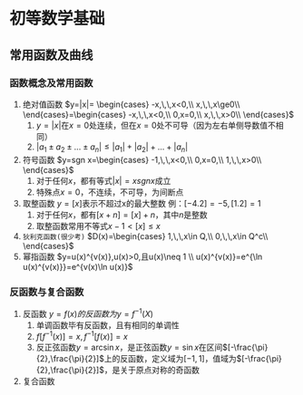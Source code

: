 # 初等数学基础

## 常用函数及曲线

### 函数概念及常用函数

1.  绝对值函数 
   $y=|x|= \begin{cases} -x,\,\,x<0,\\  x,\,\,x\ge0\\  \end{cases}=\begin{cases} -x,\,\,x<0,\\ 0,x=0,\\  x,\,\,x>0\\  \end{cases}$
    1. $y=|x|$在$x=0$处连续，但在$x=0$处不可导（因为左右单侧导数值不相同）
    2. $|a_1 \pm a_2 \pm ...\pm a_n| \le |a_1|+|a_2|+...+|a_n|$
2. 符号函数
   $y=sgn x=\begin{cases} -1,\,\,x<0,\\ 0,x=0,\\  1,\,\,x>0\\  \end{cases}$
   1. 对于任何$x$，都有等式$|x|=x sgn x$成立
   2. 特殊点$x=0$，不连续，不可导，为间断点
3. 取整函数
   $y=[x]$表示不超过x的最大整数
   例：$[-4.2]=-5,[1.2]=1$
   1. 对于任何$x$，都有$[x+n]=[x]+n$，其中$n$是整数
   2. 取整函数常用不等式$x-1<[x]\le x$
4. `狄利克函数(很少考)`
   $D(x)=\begin{cases} 1,\,\,x\in Q,\\  0,\,\,x\in Q^c\\  \end{cases}$
5. 幂指函数
   $y=u(x)^{v(x)},u(x)>0,且u(x)\neq 1 \\ u(x)^{v(x)}=e^{\ln u(x)^{v(x)}}=e^{v(x)\ln u(x)}$

### 反函数与复合函数

1. 反函数
   $y=f(x)的反函数为y=f^{-1}(X)$
   1. 单调函数毕有反函数，且有相同的单调性
   2. $f[f^{-1}(x)]=x,f^{-1}[f(x)]=x$
   3. 反正弦函数$y=\arcsin x$，是正弦函数$y=\sin x$在区间$[-\frac{\pi}{2},\frac{\pi}{2}]$上的反函数，定义域为$[-1,1]$，值域为$[-\frac{\pi}{2},\frac{\pi}{2}]$，是关于原点对称的奇函数
2. 复合函数